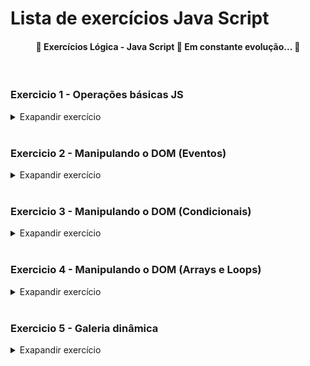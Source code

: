# Lista de exercícios Java Script

<h4 align="center"> 
	🚧  Exercícios Lógica - Java Script  🚀 Em constante evolução...  🚧
</h4>
</br>

### Exercicio 1 - Operações básicas JS

<details>
<summary>Exapandir exercício</summary>

[ ### RESOLUÇÃO ###](https://github.com/joabcks/exercicios-js/blob/main/exercicio_1/exercicio1.js)

* 1 - Crie uma função (livro) que possui 3 parâmetros: nome, ano e autor.
* 2 - No corpo da função:
  * 2.1 - Transforme o nome para letra maiúscula: toUpperCase()
  * 2.2 - Calcule o total de anos desde o lançamento do livro: * 2050 - ano
  * 2.3 - Crie uma variável com a frase: nome + ' por ' + autor;
  * 2.4 - Coloque os 3 valores acima em um objeto.
* 3 - Retorne (return) o objeto definido.
* 4 - Execute a função com os seguintes argumentos:
  >'O Senhor dos Anéis', 1954, 'J. R. R. Tolkien'
* 5 - Guarde o retorno da função executada em uma variável.
* 6 - Log a frase final da função executada no console.


</details>
</br>

### Exercicio 2 - Manipulando o DOM (Eventos)

<details>
<summary>Exapandir exercício</summary>

[ ### RESOLUÇÃO ###](https://github.com/joabcks/exercicios-js/blob/main/exercicio_2/exercicio2.js)

* 1 - Crie um círculo com uma div de width: 16px, height: 16px e background: #999;
* 2 - Adicione ao window uma função que ocorre ao "mousemove";
* 3 - Na função mude as propriedades top e left do círculo com base no mouse.
* 4 - Você pode usar elemento.style.propriedade para mudar o CSS diretamente.


</details>
</br>

### Exercicio 3 - Manipulando o DOM (Condicionais)

<details>
<summary>Exapandir exercício</summary>

[ ### RESOLUÇÃO ###](https://github.com/joabcks/exercicios-js/blob/main/exercicio_2/exercicio2.js)

* 1 - Crie um botão com nome de Adicionar.
* 2 - Adicione uma função (somar) ao clique desse botão
* 3 - Só adicione a função se o botão existir na tela.
* 4 - Crie uma div com o texto 0 dentro dela: 
  ><div>0</div>
* 5 - Na função do botão, pegue o total que estiver dentro da div e adicione + 1.
* 6 - Mude o valor da div para o novo total.
* 7 - Mude o valor apenas se o total for menor que 10.
* 8 - Quando não for mais possível adicionar, mostre uma mensagem no console.


</details>
</br>

### Exercicio 4 - Manipulando o DOM (Arrays e Loops)

<details>
<summary>Exapandir exercício</summary>

[ ### RESOLUÇÃO ###](https://github.com/joabcks/exercicios-js/blob/main/exercicio_2/exercicio2.js)

* 1 - Adicione uma navegação (nav) com 3 links: 
  >./, ./produto.html e ./contato.html
* 2 - Crie as páginas produto.html e contato.html com o mesmo html de index.html
* 3 - Selecione os links na navegação.
* 4 - Para cada link execute uma função (ativarLink);
* 5 - Na função, extraia o href do elemento.
* 6 - Verifique se o href é igual ao URL da página (document.location.href)
* 7 - Se for igual mude o backgroundColor para black e a color para white do link.

</details>
</br>

### Exercicio 5 - Galeria dinâmica

<details>
<summary>Exapandir exercício</summary>

[ ### RESOLUÇÃO ###](https://github.com/joabcks/exercicios-js/blob/main/exercicio_2/exercicio2.js)

* 1 - Lista de imagens (li img) e a imagem principal.
*   1.1 Como selecionar uma lista de itens?
*   1.2 Como selecionar um item?

* 2 - Clique em um dos itens da lista.
*   2.1 Como adicionar um evento de click a uma lista de itens?

* 3 - Precisamos do url do item clicado.
*   3.1 Como pegar o url de um elemento?

* 4 - Precisamos alterar o url da imagem principal.
*   4.1 Como alterar o url de um elemento?

</details>